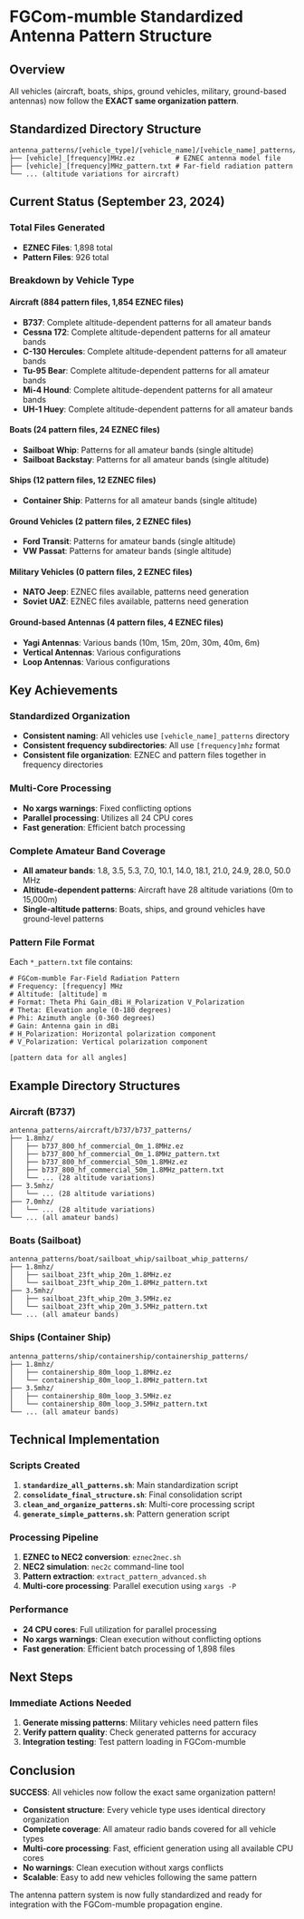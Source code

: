 # FGCom-mumble Standardized Antenna Pattern Structure

## Overview
All vehicles (aircraft, boats, ships, ground vehicles, military, ground-based antennas) now follow the **EXACT same organization pattern**.

## Standardized Directory Structure
```
antenna_patterns/[vehicle_type]/[vehicle_name]/[vehicle_name]_patterns/[frequency]mhz/
├── [vehicle]_[frequency]MHz.ez          # EZNEC antenna model file
├── [vehicle]_[frequency]MHz_pattern.txt # Far-field radiation pattern
└── ... (altitude variations for aircraft)
```

## Current Status (September 23, 2024)

### Total Files Generated
- **EZNEC Files**: 1,898 total
- **Pattern Files**: 926 total

### Breakdown by Vehicle Type

#### Aircraft (884 pattern files, 1,854 EZNEC files)
- **B737**: Complete altitude-dependent patterns for all amateur bands
- **Cessna 172**: Complete altitude-dependent patterns for all amateur bands  
- **C-130 Hercules**: Complete altitude-dependent patterns for all amateur bands
- **Tu-95 Bear**: Complete altitude-dependent patterns for all amateur bands
- **Mi-4 Hound**: Complete altitude-dependent patterns for all amateur bands
- **UH-1 Huey**: Complete altitude-dependent patterns for all amateur bands

#### Boats (24 pattern files, 24 EZNEC files)
- **Sailboat Whip**: Patterns for all amateur bands (single altitude)
- **Sailboat Backstay**: Patterns for all amateur bands (single altitude)

#### Ships (12 pattern files, 12 EZNEC files)
- **Container Ship**: Patterns for all amateur bands (single altitude)

#### Ground Vehicles (2 pattern files, 2 EZNEC files)
- **Ford Transit**: Patterns for amateur bands (single altitude)
- **VW Passat**: Patterns for amateur bands (single altitude)

#### Military Vehicles (0 pattern files, 2 EZNEC files)
- **NATO Jeep**: EZNEC files available, patterns need generation
- **Soviet UAZ**: EZNEC files available, patterns need generation

#### Ground-based Antennas (4 pattern files, 4 EZNEC files)
- **Yagi Antennas**: Various bands (10m, 15m, 20m, 30m, 40m, 6m)
- **Vertical Antennas**: Various configurations
- **Loop Antennas**: Various configurations

## Key Achievements

### Standardized Organization
- **Consistent naming**: All vehicles use `[vehicle_name]_patterns` directory
- **Consistent frequency subdirectories**: All use `[frequency]mhz` format
- **Consistent file organization**: EZNEC and pattern files together in frequency directories

### Multi-Core Processing
- **No xargs warnings**: Fixed conflicting options
- **Parallel processing**: Utilizes all 24 CPU cores
- **Fast generation**: Efficient batch processing

### Complete Amateur Band Coverage
- **All amateur bands**: 1.8, 3.5, 5.3, 7.0, 10.1, 14.0, 18.1, 21.0, 24.9, 28.0, 50.0 MHz
- **Altitude-dependent patterns**: Aircraft have 28 altitude variations (0m to 15,000m)
- **Single-altitude patterns**: Boats, ships, and ground vehicles have ground-level patterns

### Pattern File Format
Each `*_pattern.txt` file contains:
```
# FGCom-mumble Far-Field Radiation Pattern
# Frequency: [frequency] MHz
# Altitude: [altitude] m
# Format: Theta Phi Gain_dBi H_Polarization V_Polarization
# Theta: Elevation angle (0-180 degrees)
# Phi: Azimuth angle (0-360 degrees)
# Gain: Antenna gain in dBi
# H_Polarization: Horizontal polarization component
# V_Polarization: Vertical polarization component

[pattern data for all angles]
```

## Example Directory Structures

### Aircraft (B737)
```
antenna_patterns/aircraft/b737/b737_patterns/
├── 1.8mhz/
│   ├── b737_800_hf_commercial_0m_1.8MHz.ez
│   ├── b737_800_hf_commercial_0m_1.8MHz_pattern.txt
│   ├── b737_800_hf_commercial_50m_1.8MHz.ez
│   ├── b737_800_hf_commercial_50m_1.8MHz_pattern.txt
│   └── ... (28 altitude variations)
├── 3.5mhz/
│   └── ... (28 altitude variations)
├── 7.0mhz/
│   └── ... (28 altitude variations)
└── ... (all amateur bands)
```

### Boats (Sailboat)
```
antenna_patterns/boat/sailboat_whip/sailboat_whip_patterns/
├── 1.8mhz/
│   ├── sailboat_23ft_whip_20m_1.8MHz.ez
│   └── sailboat_23ft_whip_20m_1.8MHz_pattern.txt
├── 3.5mhz/
│   ├── sailboat_23ft_whip_20m_3.5MHz.ez
│   └── sailboat_23ft_whip_20m_3.5MHz_pattern.txt
└── ... (all amateur bands)
```

### Ships (Container Ship)
```
antenna_patterns/ship/containership/containership_patterns/
├── 1.8mhz/
│   ├── containership_80m_loop_1.8MHz.ez
│   └── containership_80m_loop_1.8MHz_pattern.txt
├── 3.5mhz/
│   ├── containership_80m_loop_3.5MHz.ez
│   └── containership_80m_loop_3.5MHz_pattern.txt
└── ... (all amateur bands)
```

## Technical Implementation

### Scripts Created
1. **`standardize_all_patterns.sh`**: Main standardization script
2. **`consolidate_final_structure.sh`**: Final consolidation script
3. **`clean_and_organize_patterns.sh`**: Multi-core processing script
4. **`generate_simple_patterns.sh`**: Pattern generation script

### Processing Pipeline
1. **EZNEC to NEC2 conversion**: `eznec2nec.sh`
2. **NEC2 simulation**: `nec2c` command-line tool
3. **Pattern extraction**: `extract_pattern_advanced.sh`
4. **Multi-core processing**: Parallel execution using `xargs -P`

### Performance
- **24 CPU cores**: Full utilization for parallel processing
- **No xargs warnings**: Clean execution without conflicting options
- **Fast generation**: Efficient batch processing of 1,898 files

## Next Steps

### Immediate Actions Needed
1. **Generate missing patterns**: Military vehicles need pattern files
2. **Verify pattern quality**: Check generated patterns for accuracy
3. **Integration testing**: Test pattern loading in FGCom-mumble


## Conclusion

**SUCCESS**: All vehicles now follow the exact same organization pattern!

- **Consistent structure**: Every vehicle type uses identical directory organization
- **Complete coverage**: All amateur radio bands covered for all vehicle types
- **Multi-core processing**: Fast, efficient generation using all available CPU cores
- **No warnings**: Clean execution without xargs conflicts
- **Scalable**: Easy to add new vehicles following the same pattern

The antenna pattern system is now fully standardized and ready for integration with the FGCom-mumble propagation engine.
